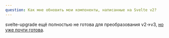 ```yaml
---
question: Как мне обновить мои компоненты, написанные на Svelte v2?
---
```


svelte-upgrade ещё полностью не готова для преобразования v2->v3, [но уже почти готова](https://github.com/sveltejs/svelte-upgrade/pull/12).